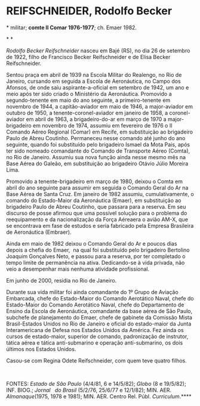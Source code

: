 REIFSCHNEIDER, Rodolfo Becker
=============================

\* militar; **comte II Comar 1976-1977**; ch. Emaer 1982.

* *

*Rodolfo Becker Reifschneider* nasceu em Bajé (RS), no dia 26 de
setembro de 1922, filho de Francisco Becker Reifschneider e de Elisa
Becker Reifschneider.

Sentou praça em abril de 1939 na Escola Militar do Realengo, no Rio de
Janeiro, cursando em seguida a Escola de Aeronáutica, no Campo dos
Afonsos, de onde saiu aspirante-a-oficial em setembro de 1942, um ano e
meio após ter sido criado o Ministério da Aeronáutica. Promovido a
segundo-tenente em maio do ano seguinte, a primeiro-tenente em novembro
de 1944, a capitão-aviador em maio de 1946, a major-aviador em outubro
de 1950, a tenente-coronel-aviador em janeiro de 1958, a coronel-aviador
em abril de 1963, a brigadeiro-do-ar em março de 1970 a major-brigadeiro
em novembro de 1974, assumiu em fevereiro de 1976 o II Comando Aéreo
Regional (Comar) em Recife, em substituição ao brigadeiro Paulo de Abreu
Coutinho. Permaneceu nesse comando até junho do ano seguinte, quando foi
substituído pelo brigadeiro Ismael da Mota Pais, após ter sido nomeado
comandante do Comando de Transporte Aéreo (Comta), no Rio de Janeiro.
Assumiu sua nova função ainda nesse mesmo mês na Base Aérea do Galeão,
em substituição ao brigadeiro Otávio Júlio Moreira Lima.

Promovido a tenente-brigadeiro em março de 1980, deixou o Comta em abril
do ano seguinte para assumir em seguida o Comando Geral do Ar na Base
Aérea de Santa Cruz. Em janeiro de 1982 assumiu, cumulativamente, o
comando do Estado-Maior da Aeronáutica (Emaer), em substituição ao
brigadeiro Paulo de Abreu Coutinho, que passara para a reserva. Em seu
discurso de posse afirmou que uma possível solução para o problema do
reequipamento e da nacionalização da Força Aéreaera o avião AM-X, que se
encontrava em fase de estudos e seria fabricado pela Empresa Brasileira
de Aeronáutica (Embraer).

Ainda em maio de 1982 deixou o Comando Geral do Ar e poucos dias depois
a chefia do Emaer,  na qual foi substituído pelo brigadeiro Bertolino
Joaquim Gonçalves Neto, e passou para a reserva, por ter completado o
tempo limite de permanência na ativa. Dedicando-se à vida privada, não
veio a desempenhar mais nenhuma atividade profissional.

Em junho de 2000, residia no Rio de Janeiro.

Durante sua vida militar foi ainda comandante do 1º Grupo de Aviação
Embarcada, chefe do Estado-Maior do Comando Aerotático Naval, chefe do
Estado-Maior do Comando Aerotático Naval, chefe do Departamento de
Ensino da Escola de Aeronáutica, comandante da base aérea de São Paulo, 
subchefe de planejamento do Emaer, chefe de gabinete da Comissão Mista
Brasil-Estados Unidos no Rio de Janeiro e oficial do estado-maior da
Junta Interamericana de Defesa nos Estados Unidos da América. Fez ainda
os cursos de estado-maior, superior de comando, padronização de
instrutor, tática aérea e tática anti-submarino e operação
anti-submarino, os dois últimos nos Estados Unidos.

Casou-se com Regina Odete Reifschneider, com quem teve quatro filhos.

 

FONTES: *Estado de São Paulo* (4/4/81, 6 e 14/5/82); *Globo* (8 e
19/5/82); INF. BIOG.; *Jornal   do Brasil* (5/2/76, 25/6/77 e 12/1/82);
MIN. AER. *Almanaque*(1975, 1978 e 1981); MIN. AER. Centro Rel. Públ.
*Curriculum*.****

 
